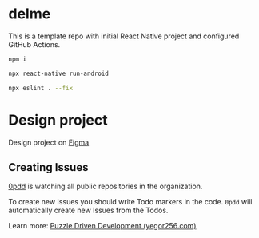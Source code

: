 # delme

This is a template repo with initial React Native project and configured GitHub Actions.

```sh
npm i

npx react-native run-android

npx eslint . --fix
```

# Design project

Design project on [Figma](https://www.figma.com/file/PSJvBEPL4vUfNZIgB4kHEi/teamBanana?node-id=0%3A1)

## Creating Issues

[0pdd](https://www.0pdd.com/) is watching all public repositories in the organization.

To create new Issues you should write Todo markers in the code.
`0pdd` will automatically create new Issues from the Todos.

Learn more:
[Puzzle Driven Development (yegor256.com)](https://www.yegor256.com/2010/03/04/pdd.html)

